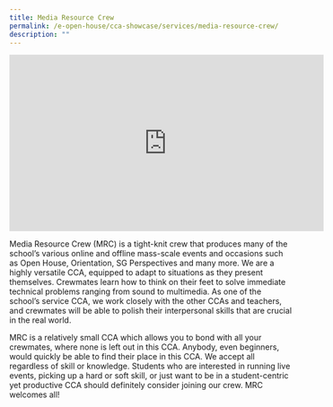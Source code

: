 ```yaml
---
title: Media Resource Crew
permalink: /e-open-house/cca-showcase/services/media-resource-crew/
description: ""
---
```

<center><iframe allowfullscreen="" allow="accelerometer; autoplay; clipboard-write; encrypted-media; gyroscope; picture-in-picture; web-share" frameborder="0" title="YouTube video player" src="https://www.youtube.com/embed/2B4PP6fHhJs" height="315" width="560"></iframe></center>

Media Resource Crew (MRC) is a tight-knit crew that produces many of the school’s various online and offline mass-scale events and occasions such as Open House, Orientation, SG Perspectives and many more. We are a highly versatile CCA, equipped to adapt to situations as they present themselves. Crewmates learn how to think on their feet to solve immediate technical problems ranging from sound to multimedia. As one of the school’s service CCA, we work closely with the other CCAs and teachers, and crewmates will be able to polish their interpersonal skills that are crucial in the real world.

  

MRC is a relatively small CCA which allows you to bond with all your crewmates, where none is left out in this CCA. Anybody, even beginners, would quickly be able to find their place in this CCA. We accept all regardless of skill or knowledge. Students who are interested in running live events, picking up a hard or soft skill, or just want to be in a student-centric yet productive CCA should definitely consider joining our crew. MRC welcomes all!